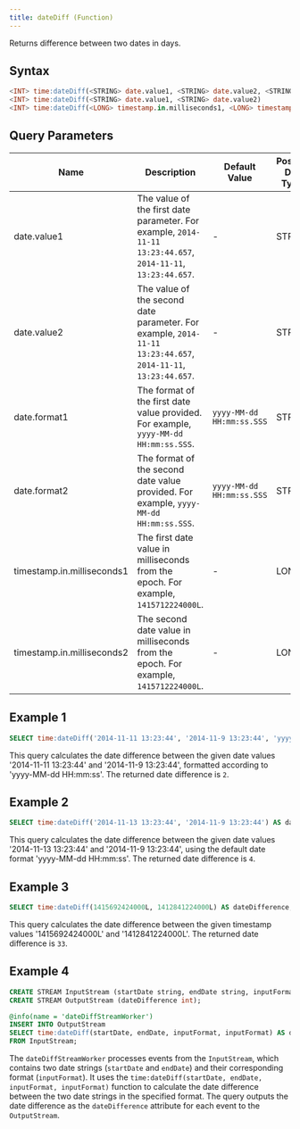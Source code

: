 ```yaml
---
title: dateDiff (Function)
---
```


Returns difference between two dates in days.

## Syntax

```sql
<INT> time:dateDiff(<STRING> date.value1, <STRING> date.value2, <STRING> date.format1, <STRING> date.format2)
<INT> time:dateDiff(<STRING> date.value1, <STRING> date.value2)
<INT> time:dateDiff(<LONG> timestamp.in.milliseconds1, <LONG> timestamp.in.milliseconds2)
```

## Query Parameters

| Name   | Description  | Default Value | Possible Data Types | Optional | Dynamic |
|--------|--------------|---------------|---------------------|----------|---------|
| date.value1  | The value of the first date parameter. For example, `2014-11-11 13:23:44.657`, `2014-11-11`, `13:23:44.657`.   | -     | STRING| Yes      | Yes     |
| date.value2  | The value of the second date parameter. For example, `2014-11-11 13:23:44.657`, `2014-11-11`, `13:23:44.657`. | -    | STRING| Yes      | Yes     |
| date.format1 | The format of the first date value provided. For example, `yyyy-MM-dd HH:mm:ss.SSS`.   | `yyyy-MM-dd HH:mm:ss.SSS` | STRING| Yes      | Yes     |
| date.format2 | The format of the second date value provided. For example, `yyyy-MM-dd HH:mm:ss.SSS`.   | `yyyy-MM-dd HH:mm:ss.SSS` | STRING| Yes      | Yes     |
| timestamp.in.milliseconds1 | The first date value in milliseconds from the epoch. For example, `1415712224000L`.| -   | LONG  | Yes      | Yes     |
| timestamp.in.milliseconds2 | The second date value in milliseconds from the epoch. For example, `1415712224000L`.    | -            | LONG  | Yes      | Yes     |

## Example 1

```sql
SELECT time:dateDiff('2014-11-11 13:23:44', '2014-11-9 13:23:44', 'yyyy-MM-dd HH:mm:ss', 'yyyy-MM-dd HH:mm:ss') AS dateDifference;
```

This query calculates the date difference between the given date values '2014-11-11 13:23:44' and '2014-11-9 13:23:44', formatted according to 'yyyy-MM-dd HH:mm:ss'. The returned date difference is `2`.

## Example 2

```sql
SELECT time:dateDiff('2014-11-13 13:23:44', '2014-11-9 13:23:44') AS dateDifference;
```

This query calculates the date difference between the given date values '2014-11-13 13:23:44' and '2014-11-9 13:23:44', using the default date format 'yyyy-MM-dd HH:mm:ss'. The returned date difference is `4`.

## Example 3

```sql
SELECT time:dateDiff(1415692424000L, 1412841224000L) AS dateDifference;
```

This query calculates the date difference between the given timestamp values '1415692424000L' and '1412841224000L'. The returned date difference is `33`.

## Example 4

```sql
CREATE STREAM InputStream (startDate string, endDate string, inputFormat string);
CREATE STREAM OutputStream (dateDifference int);

@info(name = 'dateDiffStreamWorker')
INSERT INTO OutputStream
SELECT time:dateDiff(startDate, endDate, inputFormat, inputFormat) AS dateDifference
FROM InputStream;
```

The `dateDiffStreamWorker` processes events from the `InputStream`, which contains two date strings (`startDate` and `endDate`) and their corresponding format (`inputFormat`). It uses the `time:dateDiff(startDate, endDate, inputFormat, inputFormat)` function to calculate the date difference between the two date strings in the specified format. The query outputs the date difference as the `dateDifference` attribute for each event to the `OutputStream`.
